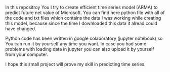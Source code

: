 In this repositroy You I try to create efficient time series model (ARMA) to predict future net value of Microsoft.
You can find here python file with all of the code and txt files which contains the data I was working while creating this model,
because since the time I downloaded this data it alread could have changed.

Python code has been written in google colaboratory (jupyter notebook) so You can run it by yourself any time you want.
In case you had some problems with loading data in jupyter you can also upload it by yourself from your computer.

I hope this small project will prove my skill in predicting time series.
